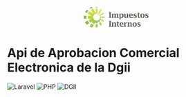 <p align="center">
  <img src="https://raw.githubusercontent.com/ronaldmirabal/Api-de-aprobacion-comercial-electronica-dgii/main/public/assets/images/dgiilogo.png" alt="Logo" width="150">
</p>

# Api de Aprobacion Comercial Electronica de la Dgii
![Laravel](https://img.shields.io/badge/Laravel-12-red.svg?style=for-the-badge)
![PHP](https://img.shields.io/badge/PHP-8.2+-8A2BE2?style=for-the-badge)
![DGII](https://img.shields.io/badge/DGII-COMPATIBLE-brightgreen?style=for-the-badge)

